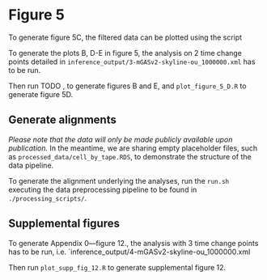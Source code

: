 # Figure 5

To generate figure 5C, the filtered data can be plotted using the script 


To generate the plots B, D-E in figure 5, the analysis on 2 time change points detailed in `inference_output/3-mGASv2-skyline-ou_1000000.xml` has to be run.

Then run TODO , to generate figures B and E, and `plot_figure_5_D.R` to generate figure 5D.

## Generate alignments

*Please note that the data will only be made publicly available upon publication.* In the meantime, we are sharing empty placeholder files, such as `processed_data/cell_by_tape.RDS`, to demonstrate the structure of the data pipeline.


To generate the alignment underlying the analyses, run the `run.sh` executing the data preprocessing pipeline to be found in  `./processing_scripts/`.

## Supplemental figures
To generate Appendix 0—figure 12., the analysis with 3 time change points has to be run, i.e. `inference_output/4-mGASv2-skyline-ou_1000000.xml

Then run `plot_supp_fig_12.R` to generate supplemental figure 12.